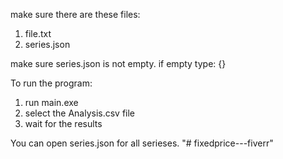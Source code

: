 make sure there are these files:
1. file.txt
2. series.json

make sure series.json is not empty. if empty type: {}

To run the program:
1. run main.exe
2. select the Analysis.csv file
3. wait for the results

You can open series.json for all serieses.
"# fixedprice---fiverr" 
